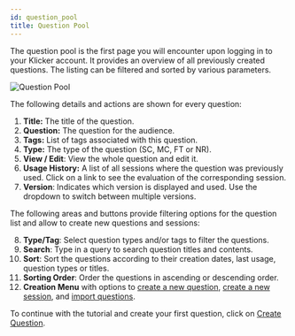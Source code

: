 ```yaml
---
id: question_pool
title: Question Pool
---
```


The question pool is the first page you will encounter upon logging in to your Klicker account. It provides an overview of all previously created questions. The listing can be filtered and sorted by various parameters.

![Question Pool](assets/question_pool.png)

The following details and actions are shown for every question:

1. **Title:** The title of the question.
2. **Question:** The question for the audience.
3. **Tags:** List of tags associated with this question.
4. **Type:** The type of the question (SC, MC, FT or NR).
5. **View / Edit**: View the whole question and edit it.
6. **Usage History:** A list of all sessions where the question was previously used. Click on a link to see the evaluation of the corresponding session.
7. **Version**: Indicates which version is displayed and used. Use the dropdown to switch between multiple versions.

The following areas and buttons provide filtering options for the question list and allow to create new questions and sessions:

8. **Type/Tag**: Select question types and/or tags to filter the questions.
9. **Search**: Type in a query to search question titles and contents.
10. **Sort**: Sort the questions according to their creation dates, last usage, question types or titles.
11. **Sorting Order**: Order the questions in ascending or descending order.
12. **Creation Menu** with options to [create a new question](question_create.md), [create a new session](session_create.md), and [import questions](advanced/question_export.md).

To continue with the tutorial and create your first question, click on [Create Question](question_create.md).
